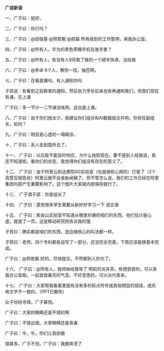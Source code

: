 **广说新语**

一、广子曰：挺好。

二、广子曰：你行吗？

三、广子曰：@邱俊基 @邢若粼 @颜磊 所有收到的工作暂停。来我办公室。

四、广子曰：@所有人，华为的黑色荣耀手机在谁手里？

五、广子曰：@所有人，有没有人9月取了我的一个顺丰快递，没给我

六、广子曰：@李卓 6个人，教你一招，抽签啊。

七、广子曰：在看直播吗，有人通知你吗

子邱说：有看到之前群里的通知，然后张力学长后来也有再通知我们。但我们现在有课，在上课

广子曰：多一节少一二节课没啥用。这也是上课。

八、广子曰：由于你们组太少，我建议你们组合和AI数据组合并吧。你担任副组长，如何？

九、广子曰：明显是心虚的一塌糊涂。

十、广子曰：丢人丢到国外去了。

十一、  广子曰：以后能不能及时响应，为什么拖到现在。要不是别人给我说，我还不知道呢。看你们的状态，我觉得你们组没有存在的意义了。

十二、  广子曰：由于阿里云和达摩院XG实验室（也是做核心网的）打架了（2个高管互相告状）阿里云就不会发新闻稿了。但不管怎么说，我们的工作已经在阿里集团内部产生重要影响了。这个图片大家就内部保存就行了。

十三、  广子谓子邱：你是组长了

十四、  广子曰：感觉很多学生需要从新好好学习一下 语文课

十五、  广子曰：紫金山实验室不知道从哪里抄袭的咱们的东西。他们估计是心虚，就放了一页。这是移动研究院告诉我的饿

子哲曰：确实都是咱们的东西，连边缘核心的叫法都一样。

子邢曰：老师，四个专利都各自写了一部分，还没完全完善，下周应该能够基本完成。

广子曰：@邢若粼 好的。尽快提交。不然都别人抄光了。

十六、  广子曰：@所有人，我师妹给我带了 明前的龙井茶，有想尝尝的，可以来我办公室取。一起尝尝春天的气息。不好意思的，可以派代表来。

十七、  广子曰：大家帮我看看里面有没有多的标点符号或其他明显的错误，或风格文字不一致的。（PPT已散佚）

众子纷纷寻错，广子甚悦。

广子曰：大家的眼睛还是不错的啊

广子曰：不错出错。大家眼睛还是真毒

广子曰：牛。牛。你们让我骄傲

错甚多，广子不悦。广子曰：我都奔溃了